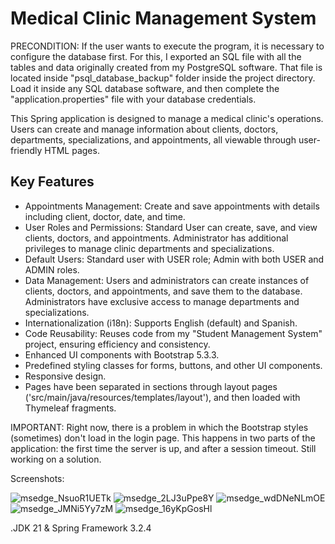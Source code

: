 # Medical Clinic Management System

PRECONDITION: If the user wants to execute the program, it is necessary to configure the database first. For this, I exported an SQL file
with all the tables and data originally created from my PostgreSQL software. That file is located inside "psql_database_backup" folder inside the project directory.
Load it inside any SQL database software, and then complete the "application.properties" file with your database credentials.
  
This Spring application is designed to manage a medical clinic's operations. Users can create and manage information about clients, doctors, departments, specializations, and appointments, all viewable through user-friendly HTML pages.

## Key Features

- Appointments Management: Create and save appointments with details including client, doctor, date, and time.
- User Roles and Permissions: Standard User can create, save, and view clients, doctors, and appointments. Administrator has additional privileges to manage clinic departments and specializations.
- Default Users: Standard user with USER role; Admin with both USER and ADMIN roles.
- Data Management: Users and administrators can create instances of clients, doctors, and appointments, and save them to the database. Administrators have exclusive access to manage departments and specializations.
- Internationalization (i18n): Supports English (default) and Spanish.
- Code Reusability: Reuses code from my "Student Management System" project, ensuring efficiency and consistency.
- Enhanced UI components with Bootstrap 5.3.3.
- Predefined styling classes for forms, buttons, and other UI components.
- Responsive design.
- Pages have been separated in sections through layout pages ('src/main/java/resources/templates/layout'), and then loaded with Thymeleaf fragments.

IMPORTANT: Right now, there is a problem in which the Bootstrap styles (sometimes) don't load in the login page. This happens in two parts of
the application: the first time the server is up, and after a session timeout. Still working on a solution.

Screenshots:

![msedge_NsuoR1UETk](https://github.com/nicolasPalomares/MedicalClinic-System/assets/106792719/8fd0a9fe-3164-406b-afa3-b96189fcba06)
![msedge_2LJ3uPpe8Y](https://github.com/nicolasPalomares/MedicalClinic-System/assets/106792719/0e36bee1-2846-4814-a489-ac4a9daf3b1e)
![msedge_wdDNeNLmOE](https://github.com/nicolasPalomares/MedicalClinic-System/assets/106792719/5b8506dc-7945-45f8-8404-26eb008b009d)
![msedge_JMNi5Yy7zM](https://github.com/nicolasPalomares/MedicalClinic-System/assets/106792719/74b346e0-7105-40d3-b617-5162f4fd81e7)
![msedge_16yKpGosHl](https://github.com/nicolasPalomares/MedicalClinic-System/assets/106792719/48a48a73-dc55-4fbf-8fe4-00fa5ad29d2b)

.JDK 21 & Spring Framework 3.2.4
